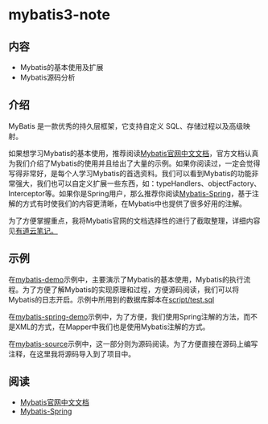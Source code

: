 # mybatis3-note

## 内容
* Mybatis的基本使用及扩展
* Mybatis源码分析

## 介绍
MyBatis 是一款优秀的持久层框架，它支持自定义 SQL、存储过程以及高级映射。

如果想学习Mybatis的基本使用，推荐阅读[Mybatis官网中文文档](https://mybatis.org/mybatis-3/zh/configuration.html#properties)，官方文档认真为我们介绍了Mybatis的使用并且给出了大量的示例。如果你阅读过，一定会觉得写得非常好，是每个人学习Mybatis的首选资料。我们可以看到Mybatis的功能非常强大，我们也可以自定义扩展一些东西，如：typeHandlers、objectFactory、Interceptor等。如果你是Spring用户，那么推荐你阅读[Mybatis-Spring](http://mybatis.org/spring/zh/getting-started.html)，基于注解的方式有时使我们的内容更清晰，在Mybatis中也提供了很多好用的注解。

为了方便掌握重点，我将Mybatis官网的文档选择性的进行了截取整理，详细内容见[有道云笔记。](http://note.youdao.com/noteshare?id=403a5a842f0751d825e19d4d8381b895&sub=2C6BC21BB2E74D1695002B219D9290B2)

## 示例

在[mybatis-demo](mybatis-demo)示例中，主要演示了Mybatis的基本使用，Mybatis的执行流程。为了方便了解Mybatis的实现原理和过程，方便源码阅读，我们可以将Mybatis的日志开启。示例中所用到的数据库脚本在[script/test.sql](script/test.sql)

在[mybatis-spring-demo](mybatis-spring-demo)示例中，为了方便，我们使用Spring注解的方法，而不是XML的方式，在Mapper中我们也是使用Mybatis注解的方式。

在[mybatis-source](mybatis-source)示例中，这一部分则为源码阅读。为了方便直接在源码上编写注释，在这里我将源码导入到了项目中。

## 阅读

* [Mybatis官网中文文档](https://mybatis.org/mybatis-3/zh/configuration.html#properties)
* [Mybatis-Spring](http://mybatis.org/spring/zh/getting-started.html)

